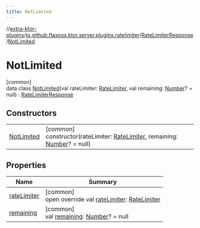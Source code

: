 ```yaml
---
title: NotLimited
---
```


//[extra-ktor-plugins](../../../../index.md)/[io.github.flaxoos.ktor.server.plugins.ratelimiter](../../index.md)/[RateLimiterResponse](../index.md)/[NotLimited](index.md)

# NotLimited

[common]\
data class [NotLimited](index.md)(val rateLimiter: [RateLimiter](../../-rate-limiter/index.md), val
remaining: [Number](https://kotlinlang.org/api/latest/jvm/stdlib/kotlin/-number/index.md)? =
null) : [RateLimiterResponse](../index.md)

## Constructors

|                               |                                                                                                                                                                                      |
|-------------------------------|--------------------------------------------------------------------------------------------------------------------------------------------------------------------------------------|
| [NotLimited](-not-limited.md) | [common]<br>constructor(rateLimiter: [RateLimiter](../../-rate-limiter/index.md), remaining: [Number](https://kotlinlang.org/api/latest/jvm/stdlib/kotlin/-number/index.md)? = null) |

## Properties

| Name                           | Summary                                                                                                                           |
|--------------------------------|-----------------------------------------------------------------------------------------------------------------------------------|
| [rateLimiter](rate-limiter.md) | [common]<br>open override val [rateLimiter](rate-limiter.md): [RateLimiter](../../-rate-limiter/index.md)                         |
| [remaining](remaining.md)      | [common]<br>val [remaining](remaining.md): [Number](https://kotlinlang.org/api/latest/jvm/stdlib/kotlin/-number/index.md)? = null |

